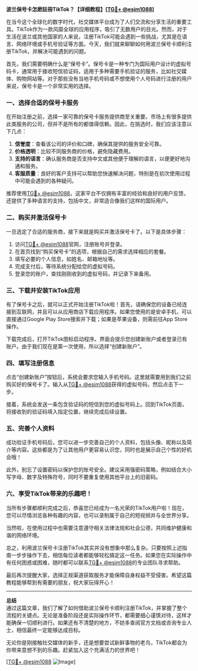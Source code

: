 **波兰保号卡怎麽註冊TikTok？【详细教程】[[TG💪+ @esim1088](https://t.me/s/esim1088)]**

在当今这个全球化的数字时代，社交媒体平台成为了人们交流和分享生活的重要工具。TikTok作为一款风靡全球的应用程序，吸引了无数用户的目光。然而，对于生活在波兰或其他国家的人来说，注册TikTok可能会遇到一些挑战，尤其是在语言、网络环境或手机号验证等方面。今天，我们就来聊聊如何用波兰保号卡顺利注册TikTok，并解决可能遇到的问题。

首先，我们需要明确什么是“保号卡”。保号卡是一种专门为国际用户设计的虚拟号码卡，通常用于接收短信验证码，适用于多种需要手机验证的服务，比如社交媒体、购物网站等。对于那些没有当地手机号码或不想使用个人号码进行注册的用户来说，保号卡是一个非常实用的选择。

### 一、选择合适的保号卡服务

在开始注册之前，选择一家可靠的保号卡服务提供商至关重要。市场上有很多提供此类服务的公司，但并不是所有的都值得信赖。因此，在挑选时，我们应该注意以下几点：

1. **信誉度**：查看该公司的评价和口碑，确保其提供的服务安全可靠。
2. **价格透明**：比较不同服务商的价格，避免隐藏费用。
3. **支持的语言**：确认服务商是否支持中文或其他便于理解的语言，以便更好地沟通和服务。
4. **客服质量**：良好的客户支持可以帮助您快速解决问题，特别是在初次使用过程中可能会遇到的各种疑问。

推荐使用[TG💪+ @esim1088](https://t.me/s/esim1088)，这家平台不仅拥有丰富的经验和良好的用户反馈，还提供了多种语言的支持，包括中文，非常适合像我们这样的国际用户。

### 二、购买并激活保号卡

一旦选定了合适的服务商，接下来就是购买并激活保号卡了。以下是具体步骤：

1. 访问[TG💪+ @esim1088](https://t.me/s/esim1088)官网，注册账号并登录。
2. 在首页找到“购买保号卡”的选项，根据自己的需求选择相应的套餐。
3. 填写必要的个人信息，如姓名、邮箱地址等。
4. 完成支付后，等待系统分配给您的虚拟号码。
5. 登录您的账户，查找刚刚收到的虚拟号码，并记录下来备用。

### 三、下载并安装TikTok应用

有了保号卡之后，就可以正式开始注册TikTok啦！首先，请确保您的设备已经连接到互联网，并且可以从应用商店下载应用程序。如果您使用的是安卓手机，可以直接通过Google Play Store搜索并下载；如果是苹果设备，则需前往App Store操作。

下载完成后，打开TikTok图标启动程序。界面会提示您创建新账户或者登录已有账户。由于我们现在是第一次使用，所以选择“创建新账户”。

### 四、填写注册信息

点击“创建新账户”按钮后，系统会要求您输入手机号码。这里就需要用到我们之前购买好的保号卡了。输入从[TG💪+ @esim1088](https://t.me/s/esim1088)获得的虚拟号码，然后点击下一步。

接着，系统会发送一条包含验证码的短信到您的虚拟号码上。回到TikTok页面，将接收到的验证码填入指定位置，继续完成后续设置。

### 五、完善个人资料

成功验证手机号码后，您可以进一步完善自己的个人资料，包括头像、昵称以及简介等内容。这些都是为了让其他用户更容易认识您，同时也是展示自己个性的好机会哦！

此外，别忘了设置密码以保护您的账号安全。建议采用强密码策略，例如结合大小写字母、数字及特殊符号，同时不要重复使用其他平台上的旧密码。

### 六、享受TikTok带来的乐趣吧！

当所有步骤都顺利完成之后，恭喜您已经成为一名光荣的TikTok用户啦！现在，您可以尽情浏览各种有趣的内容，也可以录制属于自己的短视频并与全世界分享。

当然啦，在使用过程中也需要注意遵守相关法律法规和社会公德，共同维护健康和谐的网络环境。

总之，利用波兰保号卡注册TikTok其实并没有想象中那么复杂。只要按照上述指南一步步操作下去，相信每位读者都能够轻松搞定这一任务。如果您在实际操作中有任何困惑或困难，随时都可以联系[TG💪+ @esim1088](https://t.me/s/esim1088)的专业团队寻求帮助。

最后再次提醒大家，选择正规渠道获取服务才能保障自身权益不受侵害。希望这篇教程能够帮到有需要的朋友，祝大家玩得开心！

---

**总结**  
通过这篇文章，我们了解了如何借助波兰保号卡顺利注册TikTok，并掌握了整个流程的关键点。无论是准备阶段还是实际操作环节，都需要细心谨慎对待，这样才能确保一切顺利进行。如果还有不清楚的地方，不妨多查阅官方文档或咨询专业人士，相信最终一定能够达成目标。

无论你是刚接触社交媒体的新手，还是想要尝试新鲜事物的老鸟，TikTok都会为你带来意想不到的乐趣。赶紧加入这个充满活力的世界吧！

[[TG💪+ @esim1088](https://t.me/s/esim1088) ![Image](https://i.postimg.cc/4NQfJmqS/Snipaste-2025-05-13-00-14-12.png)]